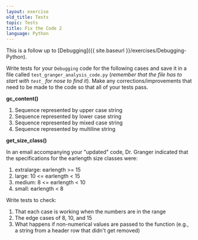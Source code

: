 ```yaml
---
layout: exercise
old_title: Tests
topic: Tests
title: Fix the Code 2
language: Python
---
```


This is a follow up to [Debugging]({{ site.baseurl }}/exercises/Debugging-Python).

Write tests for your `Debugging` code for the following cases and
save it in a file called `test_granger_analysis_code.py` (*remember that
the file has to start with `test_` for nose to find it*). Make any
corrections/improvements that need to be made to the code so that all of
your tests pass.

**gc_content()**

1.  Sequence represented by upper case string
2.  Sequence represented by lower case string
3.  Sequence represented by mixed case string
4.  Sequence represented by multiline string

**get_size_class()**

In an email accompanying your "updated" code, Dr. Granger indicated that
the specifications for the earlength size classes were:

1.  extralarge: earlength >= 15
2.  large: 10 <= earlength < 15
3.  medium: 8 <= earlength < 10
4.  small: earlength < 8

Write tests to check:

1.  That each case is working when the numbers are in the range
2.  The edge cases of 8, 10, and 15
3.  What happens if non-numerical values are passed to the function
    (e.g., a string from a header row that didn't get removed)
